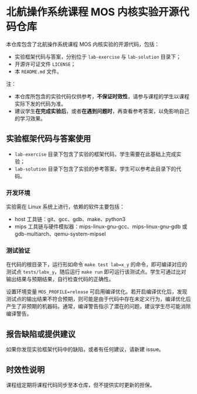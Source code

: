 # 北航操作系统课程 MOS 内核实验开源代码仓库

本仓库包含了北航操作系统课程 MOS 内核实验的开源代码，包括：
- 实验框架代码与答案，分别位于 `lab-exercise` 与 `lab-solution` 目录下；
- 开源许可证文件 `LICENSE`；
- 本 `README.md` 文件。

注：
- 本仓库所包含的实验代码仅供参考，**不保证时效性**，请参与课程的学生以课程实际下发的代码为准。
- 建议学生**在完成实验后**，或者**在遇到问题时**，再查看参考答案，以免影响自己的学习效果。

## 实验框架代码与答案使用

- `lab-exercise` 目录下包含了实验的框架代码，学生需要在此基础上完成实验；
- `lab-solution` 目录下包含了实验的参考答案，学生可以参考此目录下的代码。

### 开发环境

实验需在 Linux 系统上进行，依赖的软件主要包括：
- host 工具链：git、gcc、gdb、make、python3
- mips 工具链与硬件模拟器：mips-linux-gnu-gcc、mips-linux-gnu-gdb 或 gdb-multiarch、qemu-system-mipsel

### 测试验证

在代码的根目录下，运行形如命令 `make test lab=x_y` 的命令，即可编译对应的测试点 `tests/labx_y`，随后运行 `make run` 即可运行该测试点。学生可通过比对输出结果与预期结果，自行检查代码的正确性。

设置环境变量 `MOS_PROFILE=release` 可启用编译优化。若开启编译优化后，发现测试点的输出结果不符合预期，则可能是由于代码中存在未定义行为，编译优化后产生了非预期的机器码。通常，编译警告指示了潜在的问题，建议学生尽可能消除编译警告。

## 报告缺陷或提供建议

如果你发现实验框架代码中的缺陷，或者有任何建议，请新建 issue。

## 时效性说明

课程组定期将课程代码同步至本仓库，但不提供实时更新的担保。
